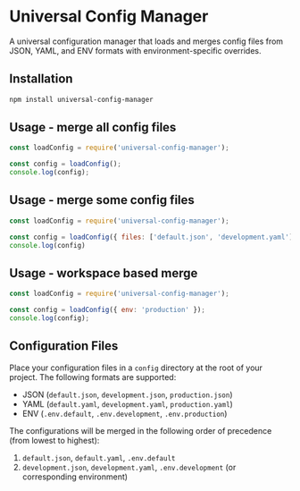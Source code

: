 # Universal Config Manager

A universal configuration manager that loads and merges config files from JSON, YAML, and ENV formats with environment-specific overrides.

## Installation

```bash
npm install universal-config-manager
```

## Usage - merge all config files

```javascript
const loadConfig = require('universal-config-manager');

const config = loadConfig();
console.log(config);
```

## Usage - merge some config files

```javascript
const loadConfig = require('universal-config-manager');

const config = loadConfig({ files: ['default.json', 'development.yaml'] });
console.log(config)
```

## Usage - workspace based merge
```javascript
const loadConfig = require('universal-config-manager');

const config = loadConfig({ env: 'production' });
console.log(config);

```

## Configuration Files

Place your configuration files in a `config` directory at the root of your project. The following formats are supported:
- JSON (`default.json`, `development.json`, `production.json`)
- YAML (`default.yaml`, `development.yaml`, `production.yaml`)
- ENV (`.env.default`, `.env.development`, `.env.production`)

The configurations will be merged in the following order of precedence (from lowest to highest):
1. `default.json`, `default.yaml`, `.env.default`
2. `development.json`, `development.yaml`, `.env.development` (or corresponding environment)
